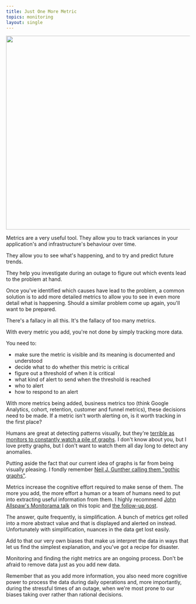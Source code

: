 ```yaml
---
title: Just One More Metric
topics: monitoring
layout: single
---
```

<img src="http://s3itch.paperplanes.de/Instrument__Librato_Metrics_20130807_171104.jpg" width="530">

Metrics are a very useful tool. They allow you to track variances in your
application's and infrastructure's behaviour over time.

They allow you to see what's happening, and to try and predict future trends.

They help you investigate during an outage to figure out which events lead to
the problem at hand.

Once you've identified which causes have lead to the problem, a common solution
is to add more detailed metrics to allow you to see in even more detail what is
happening. Should a similar problem come up again, you'll want to be prepared.

There's a fallacy in all this. It's the fallacy of too many metrics.

With every metric you add, you're not done by simply tracking more data.

You need to:

- make sure the metric is visible and its meaning is documented and understood
- decide what to do whether this metric is critical
- figure out a threshold of when it is critical
- what kind of alert to send when the threshold is reached
- who to alert
- how to respond to an alert

With more metrics being added, business metrics too (think Google Analytics,
cohort, retention, customer and funnel metrics), these decisions need to be
made. If a metric isn't worth alerting on, is it worth tracking in the first
place?

Humans are great at detecting patterns visually, but they're [terrible as
monitors to constantly watch a pile of
graphs](http://www.macroresilience.com/2011/12/29/people-make-poor-monitors-for-computers/).
I don't know about you, but I love pretty graphs, but I don't want to watch them
all day long to detect any anomalies.

Putting aside the fact that our current idea of graphs is far from being
visually pleasing. I fondly remember [Neil J. Gunther calling them "gothic
graphs"](http://vimeo.com/67159604).

Metrics increase the cognitive effort required to make sense of them. The more
you add, the more effort a human or a team of humans need to put into extracting
useful information from them. I highly recommend [John Allspaw's Monitorama
talk](http://vimeo.com/67158676) on this topic and [the follow-up
post](http://www.kitchensoap.com/2013/07/22/owning-attention-considerations-for-alert-design/).

The answer, quite frequently, is simplification. A bunch of metrics get rolled
into a more abstract value and that is displayed and alerted on instead.
Unfortunately with simplification, nuances in the data get lost easily.

Add to that our very own biases that make us interpret the data in ways that let
us find the simplest explanation, and you've got a recipe for disaster. 

Monitoring and finding the right metrics are an ongoing process. Don't be afraid
to remove data just as you add new data.

Remember that as you add more information, you also need more cognitive power to
process the data during daily operations and, more importantly, during
the stressful times of an outage, when we're most prone to our biases taking
over rather than rational decisions.

